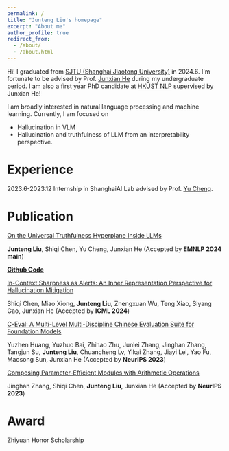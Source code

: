 ```yaml
---
permalink: /
title: "Junteng Liu's homepage"
excerpt: "About me"
author_profile: true
redirect_from: 
  - /about/
  - /about.html
---
```


Hi! I graduated from [SJTU (Shanghai Jiaotong University)](https://en.sjtu.edu.cn/) in 2024.6. I'm fortunate to be advised by Prof. [Junxian He](https://jxhe.github.io/) during my undergraduate period.
I am also a first year PhD candidate at [HKUST NLP](https://github.com/hkust-nlp) supervised by Junxian He!


I am broadly interested in natural language processing and machine learning.  Currently, I am focused on 

* Hallucination in VLM
* Hallucination and truthfulness of LLM from an interpretability perspective.

Experience
======
2023.6-2023.12 Internship in ShanghaiAI Lab advised by Prof. [Yu Cheng](https://ych133.github.io/).

Publication
======

[On the Universal Truthfulness Hyperplane Inside LLMs](https://arxiv.org/abs/2407.08582)

**Junteng Liu**, Shiqi Chen, Yu Cheng, Junxian He   (Accepted by **EMNLP 2024 main**) 

[**Github Code**](https://github.com/hkust-nlp/Universal_Truthfulness_Hyperplane)

[In-Context Sharpness as Alerts: An Inner Representation Perspective for Hallucination Mitigation](https://arxiv.org/abs/2403.01548)

Shiqi Chen, Miao Xiong, **Junteng Liu**, Zhengxuan Wu, Teng Xiao, Siyang Gao, Junxian He (Accepted by **ICML 2024**)

[C-Eval: A Multi-Level Multi-Discipline Chinese Evaluation Suite for Foundation Models](https://arxiv.org/abs/2305.08322)

Yuzhen Huang, Yuzhuo Bai, Zhihao Zhu, Junlei Zhang, Jinghan Zhang, Tangjun Su, **Junteng Liu**, Chuancheng Lv, Yikai Zhang, Jiayi Lei, Yao Fu, Maosong Sun, Junxian He    (Accepted by **NeurIPS 2023**)

[Composing Parameter-Efficient Modules with Arithmetic Operations](https://arxiv.org/abs/2306.14870)

Jinghan Zhang, Shiqi Chen, **Junteng Liu**, Junxian He (Accepted by **NeurIPS 2023**)

Award
======

Zhiyuan Honor Scholarship




